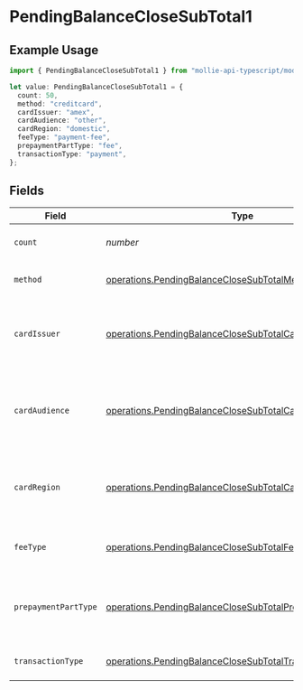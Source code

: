 # PendingBalanceCloseSubTotal1

## Example Usage

```typescript
import { PendingBalanceCloseSubTotal1 } from "mollie-api-typescript/models/operations";

let value: PendingBalanceCloseSubTotal1 = {
  count: 50,
  method: "creditcard",
  cardIssuer: "amex",
  cardAudience: "other",
  cardRegion: "domestic",
  feeType: "payment-fee",
  prepaymentPartType: "fee",
  transactionType: "payment",
};
```

## Fields

| Field                                                                                                                                  | Type                                                                                                                                   | Required                                                                                                                               | Description                                                                                                                            | Example                                                                                                                                |
| -------------------------------------------------------------------------------------------------------------------------------------- | -------------------------------------------------------------------------------------------------------------------------------------- | -------------------------------------------------------------------------------------------------------------------------------------- | -------------------------------------------------------------------------------------------------------------------------------------- | -------------------------------------------------------------------------------------------------------------------------------------- |
| `count`                                                                                                                                | *number*                                                                                                                               | :heavy_minus_sign:                                                                                                                     | Number of transactions of this type                                                                                                    | 50                                                                                                                                     |
| `method`                                                                                                                               | [operations.PendingBalanceCloseSubTotalMethod1](../../models/operations/pendingbalanceclosesubtotalmethod1.md)                         | :heavy_minus_sign:                                                                                                                     | Payment type of the transactions                                                                                                       | creditcard                                                                                                                             |
| `cardIssuer`                                                                                                                           | [operations.PendingBalanceCloseSubTotalCardIssuer1](../../models/operations/pendingbalanceclosesubtotalcardissuer1.md)                 | :heavy_minus_sign:                                                                                                                     | In case of payments transactions with card, the card issuer will be available                                                          | amex                                                                                                                                   |
| `cardAudience`                                                                                                                         | [operations.PendingBalanceCloseSubTotalCardAudience1](../../models/operations/pendingbalanceclosesubtotalcardaudience1.md)             | :heavy_minus_sign:                                                                                                                     | In case of payments trnsactions with card, the card audience will be available.                                                        | other                                                                                                                                  |
| `cardRegion`                                                                                                                           | [operations.PendingBalanceCloseSubTotalCardRegion1](../../models/operations/pendingbalanceclosesubtotalcardregion1.md)                 | :heavy_minus_sign:                                                                                                                     | In case of payments transactions with card, the card region will be available.                                                         | domestic                                                                                                                               |
| `feeType`                                                                                                                              | [operations.PendingBalanceCloseSubTotalFeeType1](../../models/operations/pendingbalanceclosesubtotalfeetype1.md)                       | :heavy_minus_sign:                                                                                                                     | Present when the transaction represents a fee.                                                                                         | payment-fee                                                                                                                            |
| `prepaymentPartType`                                                                                                                   | [operations.PendingBalanceCloseSubTotalPrepaymentPartType1](../../models/operations/pendingbalanceclosesubtotalprepaymentparttype1.md) | :heavy_minus_sign:                                                                                                                     | Prepayment part: fee itself, reimbursement, discount, VAT or rounding compensation.                                                    | fee                                                                                                                                    |
| `transactionType`                                                                                                                      | [operations.PendingBalanceCloseSubTotalTransactionType1](../../models/operations/pendingbalanceclosesubtotaltransactiontype1.md)       | :heavy_minus_sign:                                                                                                                     | Represents the transaction type                                                                                                        | payment                                                                                                                                |